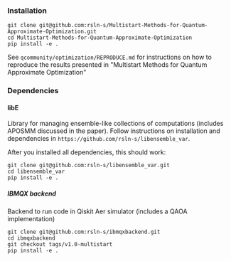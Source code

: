 ### Installation

```
git clone git@github.com:rsln-s/Multistart-Methods-for-Quantum-Approximate-Optimization.git
cd Multistart-Methods-for-Quantum-Approximate-Optimization
pip install -e .
```

See `qcommunity/optimization/REPRODUCE.md` for instructions on how to reproduce the results presented in "Multistart Methods for Quantum Approximate Optimization" 

### Dependencies

#### libE

Library for managing ensemble-like collections of computations (includes APOSMM discussed in the paper). Follow instructions on installation and dependencies in `https://github.com/rsln-s/libensemble_var`.

After you installed all dependencies, this should work:

```
git clone git@github.com:rsln-s/libensemble_var.git
cd libensemble_var
pip install -e .
```

##### IBMQX backend

Backend to run code in Qiskit Aer simulator (includes a QAOA implementation)

```
git clone git@github.com:rsln-s/ibmqxbackend.git
cd ibmqxbackend
git checkout tags/v1.0-multistart
pip install -e .
```
